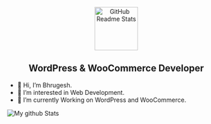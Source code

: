 <p align="center">
 <img width="100px" src="https://s.w.org/style/images/about/WordPress-logotype-wmark.png" align="center" alt="GitHub Readme Stats" />
 <h2 align="center">WordPress & WooCommerce Developer</h2>
</p>

- 👋 Hi, I’m Bhrugesh.
- 👀 I’m interested in Web Development.
- 🌱 I’m currently Working on WordPress and WooCommerce.

![My github Stats](https://github-readme-stats.vercel.app/api?username=bhrugesh96&include_all_commits=true&show_icons=true&theme=flag-india&layout=compact)
<!---
bhrugesh96/bhrugesh96 is a ✨ special ✨ repository because its `README.md` (this file) appears on your GitHub profile.
You can click the Preview link to take a look at your changes.
--->
